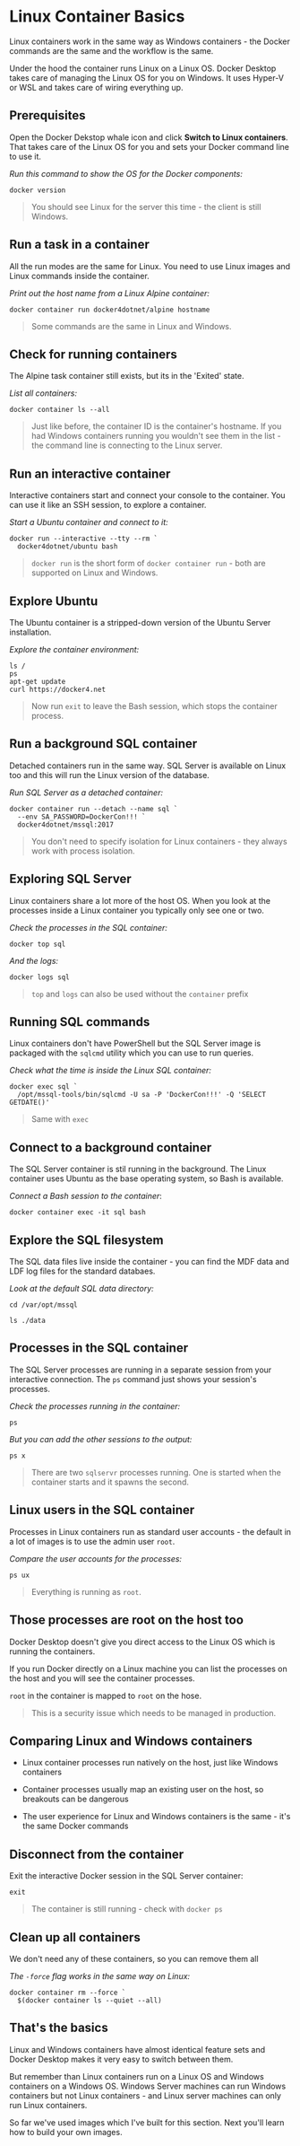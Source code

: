   # Linux Container Basics

Linux containers work in the same way as Windows containers - the Docker commands are the same and the workflow is the same.

Under the hood the container runs Linux on a Linux OS. Docker Desktop takes care of managing the Linux OS for you on Windows. It uses Hyper-V or WSL and takes care of wiring everything up.



## Prerequisites

Open the Docker Dekstop whale icon and click **Switch to Linux containers**. That takes care of the Linux OS for you and sets your Docker command line to use it.

_Run this command to show the OS for the Docker components:_

```
docker version
```

> You should see Linux for the server this time - the client is still Windows.



## Run a task in a container

All the run modes are the same for Linux. You need to use Linux images and Linux commands inside the container.

_Print out the host name from a Linux Alpine container:_

```
docker container run docker4dotnet/alpine hostname
```

> Some commands are the same in Linux and Windows.



## Check for running containers

The Alpine task container still exists, but its in the 'Exited' state.

_List all containers:_

```
docker container ls --all
```

> Just like before, the container ID is the container's hostname. If you had Windows containers running you wouldn't see them in the list - the command line is connecting to the Linux server.



## Run an interactive container

Interactive containers start and connect your console to the container. You can use it like an SSH session, to explore a container.

_Start a Ubuntu container and connect to it:_

```
docker run --interactive --tty --rm `
  docker4dotnet/ubuntu bash
```

> `docker run` is the short form of `docker container run` - both are supported on Linux and Windows.



## Explore Ubuntu

The Ubuntu container is a stripped-down version of the Ubuntu Server installation.

_Explore the container environment:_

```
ls /
ps
apt-get update
curl https://docker4.net
```

> Now run `exit` to leave the Bash session, which stops the container process.



## Run a background SQL container

Detached containers run in the same way. SQL Server is available on Linux too and this will run the Linux version of the database.

_Run SQL Server as a detached container:_

```
docker container run --detach --name sql `
  --env SA_PASSWORD=DockerCon!!! `
  docker4dotnet/mssql:2017
```

> You don't need to specify isolation for Linux containers - they always work with process isolation.



## Exploring SQL Server

Linux containers share a lot more of the host OS. When you look at the processes inside a Linux container you typically only see one or two.

_Check the processes in the SQL container:_

```
docker top sql
```

_And the logs:_

```
docker logs sql
```

> `top` and `logs` can also be used without the `container` prefix



## Running SQL commands

Linux containers don't have PowerShell but the SQL Server image is packaged with the `sqlcmd` utility which you can use to run queries.

_Check what the time is inside the Linux SQL container:_

```
docker exec sql `
  /opt/mssql-tools/bin/sqlcmd -U sa -P 'DockerCon!!!' -Q 'SELECT GETDATE()'
```

> Same with `exec`



## Connect to a background container

The SQL Server container is stil running in the background. The Linux container uses Ubuntu as the base operating system, so Bash is available.

_Connect a Bash session to the container_:

```
docker container exec -it sql bash
```



## Explore the SQL filesystem

The SQL data files live inside the container - you can find the MDF data and LDF log files for the standard databaes.

_Look at the default SQL data directory:_

```
cd /var/opt/mssql
```

```
ls ./data
```



## Processes in the SQL container

The SQL Server processes are running in a separate session from your interactive connection. The `ps` command just shows your session's processes.

_Check the processes running in the container:_

```
ps
```

_But you can add the other sessions to the output:_

```
ps x
```

> There are two `sqlservr` processes running. One is started when the container starts and it spawns the second.



## Linux users in the SQL container

Processes in Linux containers run as standard user accounts - the default in a lot of images is to use the admin user `root`.

_Compare the user accounts for the processes:_

```
ps ux
```

> Everything is running as `root`.



## Those processes are root on the host too

Docker Desktop doesn't give you direct access to the Linux OS which is running the containers.

If you run Docker directly on a Linux machine you can list the processes on the host and you will see the container processes.

`root` in the container is mapped to `root` on the hose.

> This is a security issue which needs to be managed in production.



## Comparing Linux and Windows containers

-  Linux container processes run natively on the host, just like Windows containers

- Container processes usually map an existing user on the host, so breakouts can be dangerous

- The user experience for Linux and Windows containers is the same - it's the same Docker commands



## Disconnect from the container

Exit the interactive Docker session in the SQL Server container:

```
exit
```

> The container is still running - check with `docker ps`



## Clean up all containers

We don't need any of these containers, so you can remove them all

_The `-force` flag works in the same way on Linux:_

```
docker container rm --force `
  $(docker container ls --quiet --all)
```



## That's the basics

Linux and Windows containers have almost identical feature sets and Docker Desktop makes it very easy to switch between them.

But remember than Linux containers run on a Linux OS and Windows containers on a Windows OS. Windows Server machines can run Windows containers but not Linux containers - and Linux server machines can only run Linux containers.

So far we've used images which I've built for this section. Next you'll learn how to build your own images.
